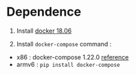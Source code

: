 # Dependence

1. Install [docker 18.06](https://docs.docker.com/install/linux/docker-ce/ubuntu/)

2. Install `docker-compose` command :  
  * x86 : docker-compose 1.22.0 [reference](https://docs.docker.com/compose/install/)  
  * armv6 : `pip install docker-compose`